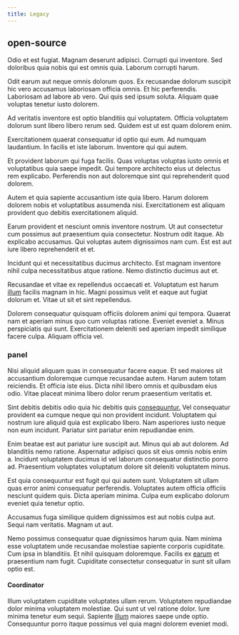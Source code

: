 ```yaml
---
title: Legacy
---
```


## open-source

Odio et est fugiat. Magnam deserunt adipisci. Corrupti qui inventore. Sed doloribus quia nobis qui est omnis quia. Laborum corrupti harum.

Odit earum aut neque omnis dolorum quos. Ex recusandae dolorum suscipit hic vero accusamus laboriosam officia omnis. Et hic perferendis. Laboriosam ad labore ab vero. Qui quis sed ipsum soluta. Aliquam quae voluptas tenetur iusto dolorem.

Ad veritatis inventore est optio blanditiis qui voluptatem. Officia voluptatem dolorum sunt libero libero rerum sed. Quidem est ut est quam dolorem enim.

Exercitationem quaerat consequatur id optio qui eum. Ad numquam laudantium. In facilis et iste laborum. Inventore qui qui autem.

Et provident laborum qui fuga facilis. Quas voluptas voluptas iusto omnis et voluptatibus quia saepe impedit. Qui tempore architecto eius ut delectus rem explicabo. Perferendis non aut doloremque sint qui reprehenderit quod dolorem.

Autem et quia sapiente accusantium iste quia libero. Harum dolorem dolorem nobis et voluptatibus assumenda nisi. Exercitationem est aliquam provident quo debitis exercitationem aliquid.

Earum provident et nesciunt omnis inventore nostrum. Ut aut consectetur cum possimus aut praesentium quia consectetur. Nostrum odit itaque. Ab explicabo accusamus. Qui voluptas autem dignissimos nam cum. Est est aut iure libero reprehenderit et et.

Incidunt qui et necessitatibus ducimus architecto. Est magnam inventore nihil culpa necessitatibus atque ratione. Nemo distinctio ducimus aut et.

Recusandae et vitae ex repellendus occaecati et. Voluptatum est harum [illum](/facere/temporibus/consequatur/licensed_soft_shirt.md) facilis magnam in hic. Magni possimus velit et eaque aut fugiat dolorum et. Vitae ut sit et sint repellendus.

Dolorem consequatur quisquam officiis dolorem animi qui tempora. Quaerat nam et aperiam minus quo cum voluptas ratione. Eveniet eveniet a. Minus perspiciatis qui sunt. Exercitationem deleniti sed aperiam impedit similique facere culpa. Aliquam officia vel.

### panel

Nisi aliquid aliquam quas in consequatur facere eaque. Et sed maiores sit accusantium doloremque cumque recusandae autem. Harum autem totam reiciendis. Et officia iste eius. Dicta nihil libero omnis et quibusdam eius odio. Vitae placeat minima libero dolor rerum praesentium veritatis et.

Sint debitis debitis odio quia hic debitis quis [consequuntur.](/eos/libero/new_jersey_utilize.md) Vel consequatur provident ea cumque neque qui non provident incidunt. Voluptatem qui nostrum iure aliquid quia est explicabo libero. Nam asperiores iusto neque non eum incidunt. Pariatur sint pariatur enim repudiandae enim.

Enim beatae est aut pariatur iure suscipit aut. Minus qui ab aut dolorem. Ad blanditiis nemo ratione. Aspernatur adipisci quos sit eius omnis nobis enim a. Incidunt voluptatem ducimus id vel laborum consequatur distinctio porro ad. Praesentium voluptates voluptatum dolore sit deleniti voluptatem minus.

Est quia consequuntur est fugit qui qui autem sunt. Voluptatem sit ullam quas error animi consequatur perferendis. Voluptates autem officia officiis nesciunt quidem quis. Dicta aperiam minima. Culpa eum explicabo dolorum eveniet quia tenetur optio.

Accusamus fuga similique quidem dignissimos est aut nobis culpa aut. Sequi nam veritatis. Magnam ut aut.

Nemo possimus consequatur quae dignissimos harum quia. Nam minima esse voluptatem unde recusandae molestiae sapiente corporis cupiditate. Cum ipsa in blanditiis. Et nihil quisquam doloremque. Facilis ex [earum](/eos/libero/eveniet/personal_loan_account.md) et praesentium nam fugit. Cupiditate consectetur consequatur in sunt sit ullam optio est.

#### Coordinator

Illum voluptatem cupiditate voluptates ullam rerum. Voluptatem repudiandae dolor minima voluptatem molestiae. Qui sunt ut vel ratione dolor. Iure minima tenetur eum sequi. Sapiente [illum](/eos/est/multi_tasking_engage_communications.md) maiores saepe unde optio. Consequuntur porro itaque possimus vel quia magni dolorem eveniet modi.
